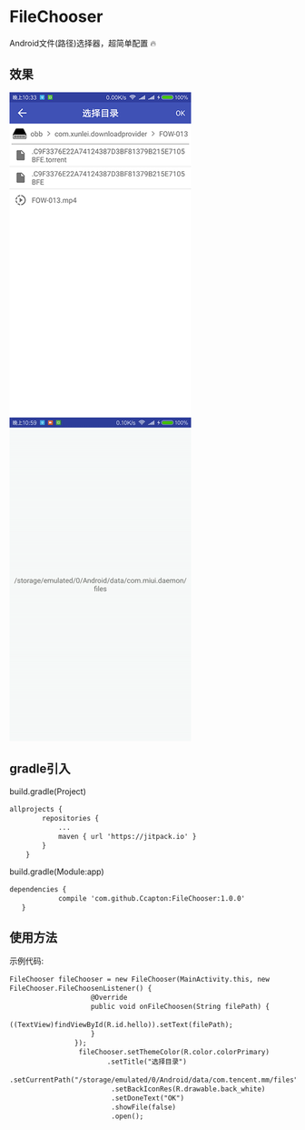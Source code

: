 # FileChooser
Android文件(路径)选择器，超简单配置 :fire:
## 效果
![](https://raw.githubusercontent.com/Ccapton/FileChooser/master/filechooser.png) 
![](https://raw.githubusercontent.com/Ccapton/FileChooser/master/filechooser.gif) 

## gradle引入
build.gradle(Project)
```
allprojects {
		repositories {
			...
			maven { url 'https://jitpack.io' }
		}
	}
```
build.gradle(Module:app)
```
dependencies {
	        compile 'com.github.Ccapton:FileChooser:1.0.0'
   }
```
## 使用方法
示例代码:
```
FileChooser fileChooser = new FileChooser(MainActivity.this, new FileChooser.FileChoosenListener() {
                    @Override
                    public void onFileChoosen(String filePath) {
                        ((TextView)findViewById(R.id.hello)).setText(filePath);
                    }
                });
                 fileChooser.setThemeColor(R.color.colorPrimary)
                        .setTitle("选择目录")
                         .setCurrentPath("/storage/emulated/0/Android/data/com.tencent.mm/files")
                         .setBackIconRes(R.drawable.back_white)
                         .setDoneText("OK")
                         .showFile(false)
                         .open();
```
